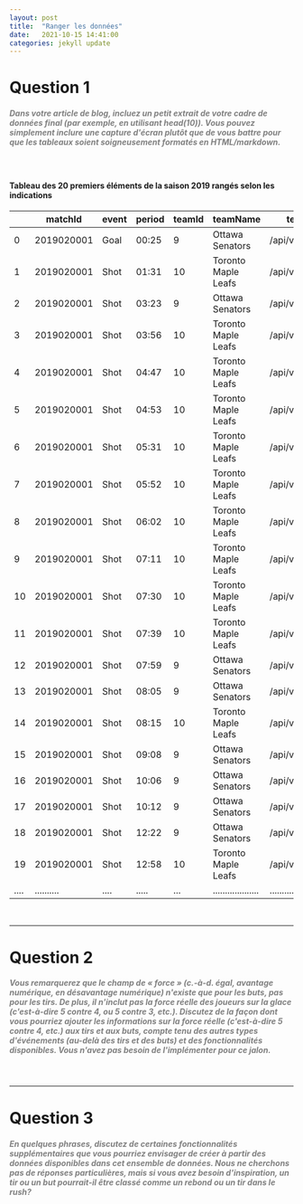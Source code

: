 ```yaml
---
layout: post
title:  "Ranger les données"
date:   2021-10-15 14:41:00
categories: jekyll update
---
```


# Question 1

##### <span style="color:grey">Dans votre article de blog, incluez un petit extrait de votre cadre de données final (par exemple, en utilisant head(10)). Vous pouvez simplement inclure une capture d'écran plutôt que de vous battre pour que les tableaux soient soigneusement formatés en HTML/markdown.</span>

<br> 

####  Tableau des 20 premiers éléments de la saison 2019 rangés selon les indications


|    | matchId    | event | period | teamId | teamName | teamLink | teamTriCode | coordX | coordY | shooterName | goalieName | strength | shotSecondaryType     |
|----|------------|-------|--------|--------|----------|----------|-------------|--------|--------|-------------|------------|----------|-----------------------|
| 0  | 2019020001 | Goal | 00:25 | 9  | Ottawa Senators     | /api/v1/teams/9  | OTT | 85.0  | -1.0  | Brady Tkachuk    | Frederik Andersen | Even | Tip-In     |
| 1  | 2019020001 | Shot | 01:31 | 10 | Toronto Maple Leafs | /api/v1/teams/10 | TOR | -32.0 | -2.0  | Morgan Rielly    | Craig Anderson    | None | Snap Shot  |
| 2  | 2019020001 | Shot | 03:23 | 9  | Ottawa Senators     | /api/v1/teams/9  | OTT | 63.0  | -6.0  | Dylan DeMelo     | Frederik Andersen | None | Snap Shot  |
| 3  | 2019020001 | Shot | 03:56 | 10 | Toronto Maple Leafs | /api/v1/teams/10 | TOR | -59.0 | -20.0 | Morgan Rielly    | Craig Anderson    | None | Wrist Shot |
| 4  | 2019020001 | Shot | 04:47 | 10 | Toronto Maple Leafs | /api/v1/teams/10 | TOR | -42.0 | -29.0 | Tyson Barrie     | Craig Anderson    | None | Slap Shot  |
| 5  | 2019020001 | Shot | 04:53 | 10 | Toronto Maple Leafs | /api/v1/teams/10 | TOR | -52.0 | -7.0  | Tyson Barrie     |   Craig Anderson  | None | Slap Shot  |
| 6  | 2019020001 | Shot | 05:31 | 10 | Toronto Maple Leafs | /api/v1/teams/10 | TOR | -38.0 | 38.0  | Cody Ceci        | Craig Anderson    | None | Wrist Shot |
| 7  | 2019020001 | Shot | 05:52 | 10 | Toronto Maple Leafs | /api/v1/teams/10 | TOR | -76.0 | -14.0 | Andreas Johnsson | Craig Anderson    | None | Wrist Shot |
| 8  | 2019020001 | Shot | 06:02 | 10 | Toronto Maple Leafs | /api/v1/teams/10 | TOR | -63.0 | -31.0 | Mitchell Marner  | Craig Anderson    | None | Slap Shot  |
| 9  | 2019020001 | Shot | 07:11 | 10 | Toronto Maple Leafs | /api/v1/teams/10 | TOR | -78.0 | 13.0  | William Nylander | Craig Anderson    | None | Tip-In     |
| 10 | 2019020001 | Shot | 07:30 | 10 | Toronto Maple Leafs | /api/v1/teams/10 | TOR | -32.0 | 34.0  | Tyson Barrie     | Craig Anderson    | None | Wrist Shot |
| 11 | 2019020001 | Shot | 07:39 | 10 | Toronto Maple Leafs | /api/v1/teams/10 | TOR | -80.0 | -4.0  | William Nylander | Craig Anderson    | None | Wrist Shot |
| 12 | 2019020001 | Shot | 07:59 | 9  | Ottawa Senators     | /api/v1/teams/9  | OTT | 78.0  | -5.0  | Colin White      | Frederik Andersen | None | Snap Shot  |
| 13 | 2019020001 | Shot | 08:05 | 9  | Ottawa Senators     | /api/v1/teams/9  | OTT | 47.0  | 23.0  | Thomas Chabot    | Frederik Andersen | None | Snap Shot  |
| 14 | 2019020001 | Shot | 08:15 | 10 | Toronto Maple Leafs | /api/v1/teams/10 | TOR | -64.0 | 24.0  | Auston Matthews  |  Craig Anderson   | None | Wrist Shot |
| 15 | 2019020001 | Shot | 09:08 | 9  | Ottawa Senators     | /api/v1/teams/9  | OTT | 83.0  | -4.0  | Anthony Duclair  | Frederik Andersen | None | Backhand   |
| 16 | 2019020001 | Shot | 10:06 | 9  | Ottawa Senators     | /api/v1/teams/9  | OTT | 67.0  | -20.0 | Tyler Ennis      | Frederik Andersen | None | Snap Shot  |
| 17 | 2019020001 | Shot | 10:12 | 9  | Ottawa Senators     | /api/v1/teams/9  | OTT | 47.0  | -36.0 | Nikita Zaitsev   | Frederik Andersen | None | Slap Shot  |
| 18 | 2019020001 | Shot | 12:22 | 9  | Ottawa Senators     | /api/v1/teams/9  | OTT | 56.0  | 28.0  | Anthony Duclair  | Frederik Andersen | None | Wrist Shot |
| 19 | 2019020001 | Shot | 12:58 | 10 | Toronto Maple Leafs | /api/v1/teams/10 | TOR | -45.0 | -41.0 | Morgan Rielly    | Craig Anderson    | None | Wrist Shot |
|....| .......... | .... | ..... | ...| ................... | ................ | ... | ......| ..... | ................ | ................. | .....| .......... | 



<br>

---

# Question 2

##### <span style="color:grey">Vous remarquerez que le champ de « force » (c.-à-d. égal, avantage numérique, en désavantage numérique) n'existe que pour les buts, pas pour les tirs. De plus, il n'inclut pas la force réelle des joueurs sur la glace (c'est-à-dire 5 contre 4, ou 5 contre 3, etc.). Discutez de la façon dont vous pourriez ajouter les informations sur la force réelle (c'est-à-dire 5 contre 4, etc.) aux tirs et aux buts, compte tenu des autres types d'événements (au-delà des tirs et des buts) et des fonctionnalités disponibles. Vous n'avez pas besoin de l'implémenter pour ce jalon.</span>



<br>

---

# Question 3

##### <span style="color:grey">En quelques phrases, discutez de certaines fonctionnalités supplémentaires que vous pourriez envisager de créer à partir des données disponibles dans cet ensemble de données. Nous ne cherchons pas de réponses particulières, mais si vous avez besoin d'inspiration, un tir ou un but pourrait-il être classé comme un rebond ou un tir dans le rush?</span>

